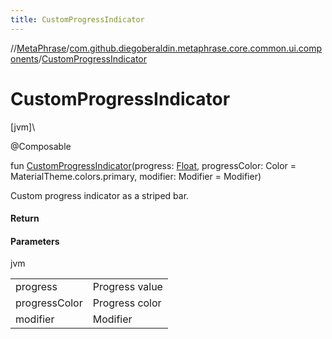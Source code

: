 ```yaml
---
title: CustomProgressIndicator
---
```

//[MetaPhrase](../../index.html)/[com.github.diegoberaldin.metaphrase.core.common.ui.components](index.html)/[CustomProgressIndicator](-custom-progress-indicator.html)



# CustomProgressIndicator



[jvm]\




@Composable



fun [CustomProgressIndicator](-custom-progress-indicator.html)(progress: [Float](https://kotlinlang.org/api/latest/jvm/stdlib/kotlin/-float/index.html), progressColor: Color = MaterialTheme.colors.primary, modifier: Modifier = Modifier)



Custom progress indicator as a striped bar.



#### Return



#### Parameters


jvm

| | |
|---|---|
| progress | Progress value |
| progressColor | Progress color |
| modifier | Modifier |




